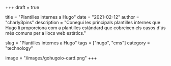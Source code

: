 +++
draft = true

title = "Plantilles internes a Hugo"
date = "2021-02-12"
author = "charly3pins"
description = "Conegui les principals plantilles internes que Hugo li proporciona com a plantilles estàndard que cobreixen els casos d'ús més comuns per a llocs web estàtics."

slug = "Plantilles internes a Hugo"
tags = ["hugo", "cms"]
category = "technology"

image = "/images/gohugoio-card.png"
+++
